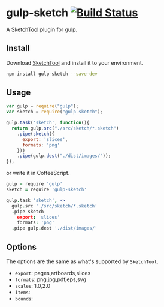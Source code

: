 # gulp-sketch [![Build Status](https://travis-ci.org/cognitom/gulp-sketch.svg?branch=master)](https://travis-ci.org/cognitom/gulp-sketch)

A [SketchTool](http://bohemiancoding.com/sketch/tool/) plugin for [gulp](https://github.com/wearefractal/gulp).


## Install

Download [SketchTool](http://sketchtool.bohemiancoding.com/sketchtool-latest.zip) and install it to your environment.

```bash
npm install gulp-sketch --save-dev
```


## Usage

```javascript
var gulp = require("gulp");
var sketch = require("gulp-sketch");

gulp.task('sketch', function(){
  return gulp.src("./src/sketch/*.sketch")
    .pipe(sketch({
      export: 'slices',
      formats: 'png'
    }))
    .pipe(gulp.dest("./dist/images/"));
});
```

or write it in CoffeeScript.

```coffeescript
gulp = require 'gulp'
sketch = require 'gulp-sketch'

gulp.task 'sketch', ->
  gulp.src './src/sketch/*.sketch'
  .pipe sketch
    export: 'slices'
    formats: 'png'
  .pipe gulp.dest './dist/images/'
```


## Options

The options are the same as what's supported by `SketchTool`.

- `export`: pages,artboards,slices
- `formats`: png,jpg,pdf,eps,svg
- `scales`: 1.0,2.0
- `items`: 
- `bounds`: 
